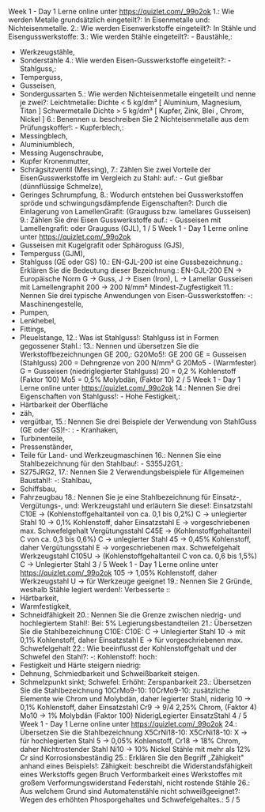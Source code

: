 Week 1 - Day 1
Lerne online unter https://quizlet.com/_99o2ok
1.:  Wie werden Metalle grundsätzlich eingeteilt?:  In Eisenmetalle und:
Nichteisenmetalle.
2.:  Wie werden Eisenwerkstoffe eingeteilt?:  In Stähle und Eisengusswerkstoffe:
3.:  Wie werden Stähle eingeteilt?:  - Baustähle,:
- Werkzeugstähle,
- Sonderstähle
4.:  Wie werden Eisen-Gusswerkstoffe eingeteilt?:  - Stahlguss,:
- Temperguss,
- Gusseisen,
- Sondergussarten
5.:  Wie werden Nichteisenmetalle eingeteilt und nenne je zwei?:  Leichtmetalle:
Dichte < 5 kg/dm³
[ Aluminium, Magnesium, Titan ]
Schwermetalle
Dichte > 5 kg/dm³
[ Kupfer, Zink, Blei , Chrom, Nickel ]
6.:  Benennen u. beschreiben Sie 2 Nichteisenmetalle aus dem Prüfungskoffer!:  - Kupferblech,:
- Messingblech,
- Aluminiumblech,
- Messing Augenschraube,
- Kupfer Kronenmutter,
- Schrägsitzventil (Messing),
7.:  Zählen Sie zwei Vorteile der EisenGusswerkstoffe im Vergleich zu Stahl:
auf.: - Gut gießbar (dünnflüssige Schmelze),
- Geringes Schrumpfung,
8.:  Wodurch entstehen bei Gusswerkstoffen spröde und schwingungsdämpfende Eigenschaften?:  Durch die Einlagerung von LamellenGrafit:
(Grauguss bzw. lamellares Gusseisen)
9.:  Zählen Sie drei Eisen Gusswerkstoffe auf.:  - Gusseisen mit Lamellengrafit:
oder Grauguss (GJL),
1 / 5
Week 1 - Day 1
Lerne online unter https://quizlet.com/_99o2ok
- Gusseisen mit Kugelgrafit oder Sphäroguss (GJS),
- Temperguss (GJM),
- Stahlguss (GE oder GS)
10.:  EN-GJL-200 ist eine Gussbezeichnung.:
Erklären Sie die Bedeutung dieser Bezeichnung.: EN-GJL-200
EN -> Europäische Norm
G -> Guss,
J -> Eisen (Iron),
L -> Lamellar Gusseisen mit Lamellengraphit
200 -> 200 N/mm² Mindest-Zugfestigkeit
11.:  Nennen Sie drei typische Anwendungen von Eisen-Gusswerkstoffen:  -:
Maschinengestelle,
- Pumpen,
- Lenkhebel,
- Fittings,
- Pleuelstange,
12.:  Was ist Stahlguss!:  Stahlguss ist in Formen gegossener Stahl.:
13.:  Nennen und übersetzen Sie die Werkstoffbezeichnungen GE 200,:
G20Mo5!: GE 200
GE = Gusseisen (Stahlguss)
200 = Dehngrenze von 200 N/mm²
G 20Mo5 - (Warmfester)
G = Gusseisen (niedriglegierter Stahlguss)
20 = 0,2 % Kohlenstoff (Faktor 100)
Mo5 = 0,5% Molybdän, (Faktor 10)
2 / 5
Week 1 - Day 1
Lerne online unter https://quizlet.com/_99o2ok
14.:  Nennen Sie drei Eigenschaften von Stahlguss!:  - Hohe Festigkeit,:
- Härtbarkeit der Oberfläche
- zäh,
- vergütbar,
15.:  Nennen Sie drei Beispiele der Verwendung von StahlGuss (GE oder GS)!-:
: - Kranhaken,
- Turbinenteile,
- Pressenständer,
- Teile für Land- und Werkzeugmaschinen
16.:  Nennen Sie eine Stahlbezeichnung für den Stahlbau!:  - S355J2G1,:
- S275JRG2,
17.:  Nennen Sie 2 Verwendungsbeispiele für Allgemeinen Baustahl!:  -:
Stahlbau,
- Schiffsbau,
- Fahrzeugbau
18.:  Nennen Sie je eine Stahlbezeichnung für Einsatz-, Vergütungs-, und:
Werkzeugstahl und erläutern Sie diese!: Einsatzstahl C10E ->
(Kohlenstoffgehaltanteil von ca. 0,1 bis 0,2%)
C -> unlegierter Stahl
10 -> 0,1% Kohlenstoff, daher Einsatzstahl
E -> vorgeschriebenen max. Schwefelgehalt
Vergütungsstahl C45E ->
(Kohlenstoffgehaltanteil C von ca. 0,3 bis 0,6%)
C -> unlegierter Stahl
45 -> 0,45% Kohlenstoff, daher Vergütungsstahl
E -> vorgeschriebenen max. Schwefelgehalt
Werkzeugstahl C105U ->
(Kohlenstoffgehaltanteil C von ca. 0,6 bis 1,5%)
C -> Unlegierter Stahl
3 / 5
Week 1 - Day 1
Lerne online unter https://quizlet.com/_99o2ok
105 -> 1,05% Kohlenstoff, daher Werkzeugstahl
U -> für Werkzeuge geeignet
19.:  Nennen Sie 2 Gründe, weshalb Stähle legiert werden!:  Verbesserte ::
 - Härtbarkeit,
 - Warmfestigkeit,
 - Schneidfähigkeit
20.:  Nennen Sie die Grenze zwischen niedrig- und hochlegiertem Stahl!:  Bei:
5% Legierungsbestandteilen
21.:  Übersetzen Sie die Stahlbezeichnung C10E:  C10E:
C -> Unlegierter Stahl
10 -> mit 0,1% Kohlenstoff, daher Einsatzstahl
E -> für vorgeschriebenen max. Schwefelgehalt
22.:  Wie beeinflusst der Kohlenstoffgehalt und der Schwefel den Stahl?:  -:
Kohlenstoff:
hoch:
- Festigkeit und Härte steigern
niedrig:
- Dehnung, Schmiedbarkeit und Schweißbarkeit steigen.
- Schmelzpunkt sinkt;
Schwefel:
Erhöht: Zerspanbarkeit
23.:  Übersetzen Sie die Stahlbezeichnung 10CrMo9-10:  10CrMo9-10:
zusätzliche Elemente wie Chrom und Molybdän, daher legierter Stahl, niderig
10 -> 0,1% Kohlenstoff, daher Einsatzstahl
Cr9 -> 9/4 2,25% Chrom, (Faktor 4)
Mo10 -> 1% Molybdän (Faktor 100)
NiderigLegierter EinsatzStahl
4 / 5
Week 1 - Day 1
Lerne online unter https://quizlet.com/_99o2ok
24.:  Übersetzen Sie die Stahlbezeichnung X5CrNi18-10:  X5CrNi18-10:
X -> für hochlegierten Stahl
5 -> 0,05% Kohlenstoff,
Cr18 -> 18% Chrom, daher Nichtrostender Stahl
Ni10 -> 10% Nickel
Stähle mit mehr als 12% Cr sind Korrosionsbeständig
25.:  Erklären Sie den Begriff „Zähigkeit" anhand eines Beispiels!:  Zähigkeit:
beschreibt die Widerstandsfähigkeit eines Werkstoffs gegen Bruch
Verformbarkeit eines Werkstoffes mit großem Verformungswiderstand
Federstahl, nicht rostende Stähle
26.:  Aus welchem Grund sind Automatenstähle nicht schweißgeeignet?:  Wegen des erhöhten Phosporgehaltes und Schwefelgehaltes.:
5 / 5
